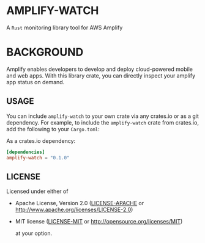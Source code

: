 # AMPLIFY-WATCH
A ```Rust``` monitoring library tool for AWS Amplify

# BACKGROUND
Amplify enables developers to develop and deploy cloud-powered
mobile and web apps. With this library crate, you can directly
inspect your amplify app status on demand.

## USAGE

You can include `amplify-watch` to your own crate via any crates.io or as a git dependency. 
For example, to include the `amplify-watch` crate from crates.io, add the following to your `Cargo.toml`:

As a crates.io dependency:

```toml
[dependencies]
amplify-watch = "0.1.0"
`````

## LICENSE

Licensed under either of

* Apache License, Version 2.0
    ([LICENSE-APACHE](LICENSE-APACHE) or http://www.apache.org/licenses/LICENSE-2.0)
* MIT license
    ([LICENSE-MIT](LICENSE-MIT) or http://opensource.org/licenses/MIT)

    at your option.
